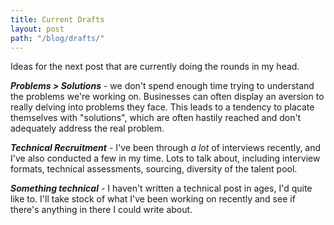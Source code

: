 ```yaml
---
title: Current Drafts
layout: post
path: "/blog/drafts/"
---
```


Ideas for the next post that are currently doing the rounds in my head.

 ***Problems > Solutions*** - we don't spend enough time trying to understand the problems we're working on. Businesses can often display an aversion to really delving into problems they face. This leads to a tendency to placate themselves with "solutions", which are often hastily reached and don't adequately address the real problem.

 ***Technical Recruitment*** - I've been through _a lot_ of interviews recently, and I've also conducted a few in my time. Lots to talk about, including interview formats, technical assessments, sourcing, diversity of the talent pool.

 ***Something technical*** - I haven't written a technical post in ages, I'd quite like to. I'll take stock of what I've been working on recently and see if there's anything in there I could write about.
